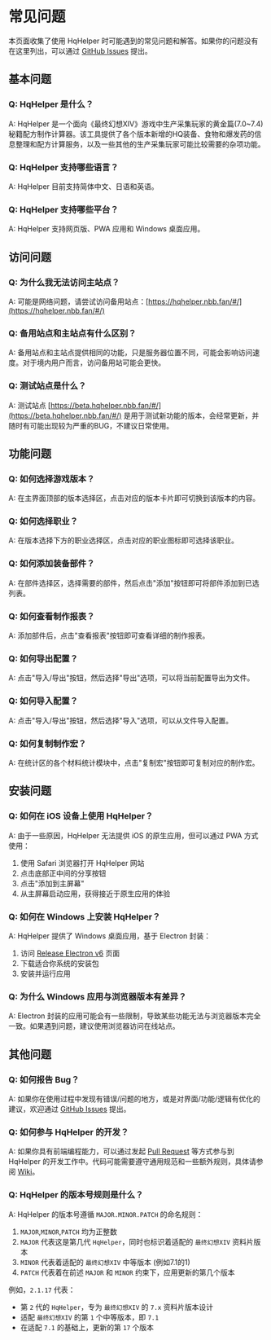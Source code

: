 # 常见问题

本页面收集了使用 HqHelper 时可能遇到的常见问题和解答。如果你的问题没有在这里列出，可以通过 [GitHub Issues](https://github.com/InfSein/hqhelper-dawntrail/issues) 提出。

## 基本问题

### Q: HqHelper 是什么？

A: HqHelper 是一个面向《最终幻想XIV》游戏中生产采集玩家的黄金篇(7.0~7.4)秘籍配方制作计算器。该工具提供了各个版本新增的HQ装备、食物和爆发药的信息整理和配方计算服务，以及一些其他的生产采集玩家可能比较需要的杂项功能。

### Q: HqHelper 支持哪些语言？

A: HqHelper 目前支持简体中文、日语和英语。

### Q: HqHelper 支持哪些平台？

A: HqHelper 支持网页版、PWA 应用和 Windows 桌面应用。

## 访问问题

### Q: 为什么我无法访问主站点？

A: 可能是网络问题，请尝试访问备用站点：[https://hqhelper.nbb.fan/#/](https://hqhelper.nbb.fan/#/)

### Q: 备用站点和主站点有什么区别？

A: 备用站点和主站点提供相同的功能，只是服务器位置不同，可能会影响访问速度。对于境内用户而言，访问备用站可能会更快。

### Q: 测试站点是什么？

A: 测试站点 [https://beta.hqhelper.nbb.fan/#/](https://beta.hqhelper.nbb.fan/#/) 是用于测试新功能的版本，会经常更新，并随时有可能出现较为严重的BUG，不建议日常使用。

## 功能问题

### Q: 如何选择游戏版本？

A: 在主界面顶部的版本选择区，点击对应的版本卡片即可切换到该版本的内容。

### Q: 如何选择职业？

A: 在版本选择下方的职业选择区，点击对应的职业图标即可选择该职业。

### Q: 如何添加装备部件？

A: 在部件选择区，选择需要的部件，然后点击"添加"按钮即可将部件添加到已选列表。

### Q: 如何查看制作报表？

A: 添加部件后，点击"查看报表"按钮即可查看详细的制作报表。

### Q: 如何导出配置？

A: 点击"导入/导出"按钮，然后选择"导出"选项，可以将当前配置导出为文件。

### Q: 如何导入配置？

A: 点击"导入/导出"按钮，然后选择"导入"选项，可以从文件导入配置。

### Q: 如何复制制作宏？

A: 在统计区的各个材料统计模块中，点击"复制宏"按钮即可复制对应的制作宏。

## 安装问题

### Q: 如何在 iOS 设备上使用 HqHelper？

A: 由于一些原因，HqHelper 无法提供 iOS 的原生应用，但可以通过 PWA 方式使用：
1. 使用 Safari 浏览器打开 HqHelper 网站
2. 点击底部正中间的分享按钮
3. 点击"添加到主屏幕"
4. 从主屏幕启动应用，获得接近于原生应用的体验

### Q: 如何在 Windows 上安装 HqHelper？

A: HqHelper 提供了 Windows 桌面应用，基于 Electron 封装：
1. 访问 [Release Electron v6](https://github.com/InfSein/hqhelper-dawntrail/releases/tag/electron-v6.0.0) 页面
2. 下载适合你系统的安装包
3. 安装并运行应用

### Q: 为什么 Windows 应用与浏览器版本有差异？

A: Electron 封装的应用可能会有一些限制，导致某些功能无法与浏览器版本完全一致。如果遇到问题，建议使用浏览器访问在线站点。

## 其他问题

### Q: 如何报告 Bug？

A: 如果你在使用过程中发现有错误/问题的地方，或是对界面/功能/逻辑有优化的建议，欢迎通过 [GitHub Issues](https://github.com/InfSein/hqhelper-dawntrail/issues) 提出。

### Q: 如何参与 HqHelper 的开发？

A: 如果你具有前端编程能力，可以通过发起 [Pull Request](https://github.com/InfSein/hqhelper-dawntrail/pulls) 等方式参与到 HqHelper 的开发工作中。代码可能需要遵守通用规范和一些额外规则，具体请参阅 [Wiki](https://github.com/InfSein/hqhelper-dawntrail/wiki)。

### Q: HqHelper 的版本号规则是什么？

A: HqHelper 的版本号遵循 `MAJOR.MINOR.PATCH` 的命名规则：
1. `MAJOR`,`MINOR`,`PATCH` 均为正整数
2. `MAJOR` 代表这是第几代 `HqHelper`，同时也标识着适配的 `最终幻想XIV` 资料片版本
3. `MINOR` 代表着适配的 `最终幻想XIV` 中等版本 (例如7.1的1)
4. `PATCH` 代表着在前述 `MAJOR` 和 `MINOR` 约束下，应用更新的第几个版本

例如，`2.1.17` 代表：
- 第 `2` 代的 `HqHelper`，专为 `最终幻想XIV` 的 `7.x` 资料片版本设计
- 适配 `最终幻想XIV` 的第 `1` 个中等版本，即 `7.1`
- 在适配 `7.1` 的基础上，更新的第 `17` 个版本

